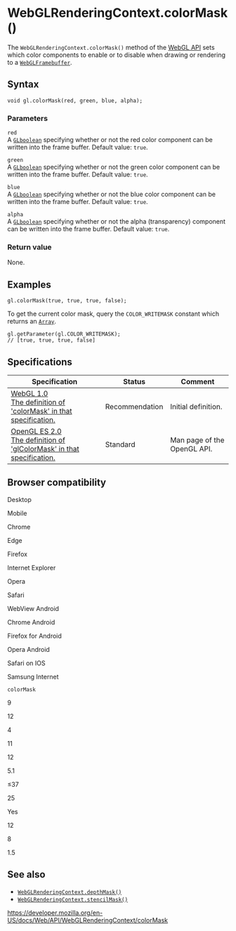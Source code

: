 WebGLRenderingContext.colorMask()
=================================

The `WebGLRenderingContext.colorMask()` method of the [WebGL API](../webgl_api) sets which color components to enable or to disable when drawing or rendering to a [`WebGLFramebuffer`](../webglframebuffer).

Syntax
------

    void gl.colorMask(red, green, blue, alpha);

### Parameters

`red`  
A [`GLboolean`](../webgl_api/types) specifying whether or not the red color component can be written into the frame buffer. Default value: `true`.

`green`  
A [`GLboolean`](../webgl_api/types) specifying whether or not the green color component can be written into the frame buffer. Default value: `true`.

`blue`  
A [`GLboolean`](../webgl_api/types) specifying whether or not the blue color component can be written into the frame buffer. Default value: `true`.

`alpha`  
A [`GLboolean`](../webgl_api/types) specifying whether or not the alpha (transparency) component can be written into the frame buffer. Default value: `true`.

### Return value

None.

Examples
--------

    gl.colorMask(true, true, true, false);

To get the current color mask, query the `COLOR_WRITEMASK` constant which returns an [`Array`](https://developer.mozilla.org/en-US/docs/Web/JavaScript/Reference/Global_Objects/Array).

    gl.getParameter(gl.COLOR_WRITEMASK);
    // [true, true, true, false]

Specifications
--------------

<table><thead><tr class="header"><th>Specification</th><th>Status</th><th>Comment</th></tr></thead><tbody><tr class="odd"><td><a href="https://www.khronos.org/registry/webgl/specs/latest/1.0/#5.14.3">WebGL 1.0<br />
<span class="small">The definition of 'colorMask' in that specification.</span></a></td><td><span class="spec-rec">Recommendation</span></td><td>Initial definition.</td></tr><tr class="even"><td><a href="https://www.khronos.org/opengles/sdk/docs/man/xhtml/glColorMask.xml">OpenGL ES 2.0<br />
<span class="small">The definition of 'glColorMask' in that specification.</span></a></td><td><span class="spec-standard">Standard</span></td><td>Man page of the OpenGL API.</td></tr></tbody></table>

Browser compatibility
---------------------

Desktop

Mobile

Chrome

Edge

Firefox

Internet Explorer

Opera

Safari

WebView Android

Chrome Android

Firefox for Android

Opera Android

Safari on IOS

Samsung Internet

`colorMask`

9

12

4

11

12

5.1

≤37

25

Yes

12

8

1.5

See also
--------

-   [`WebGLRenderingContext.depthMask()`](depthmask)
-   [`WebGLRenderingContext.stencilMask()`](stencilmask)

<a href="https://developer.mozilla.org/en-US/docs/Web/API/WebGLRenderingContext/colorMask" class="_attribution-link">https://developer.mozilla.org/en-US/docs/Web/API/WebGLRenderingContext/colorMask</a>
